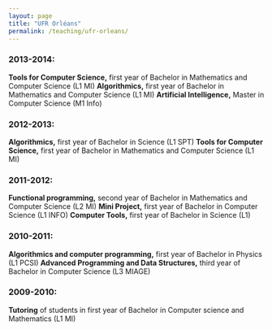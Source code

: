 ```yaml
---
layout: page
title: "UFR Orléans"
permalink: /teaching/ufr-orleans/
---
```


### 2013-2014:

**Tools for Computer Science,** first year of Bachelor in Mathematics and Computer Science (L1 MI) **Algorithmics,** first year of Bachelor in Mathematics and Computer Science (L1 MI) **Artificial Intelligence,** Master in Computer Science (M1 Info)

### 2012-2013:

**Algorithmics,** first year of Bachelor in Science (L1 SPT) **Tools for Computer Science,** first year of Bachelor in Mathematics and Computer Science (L1 MI)

### 2011-2012:

**Functional programming,** second year of Bachelor in Mathematics and Computer Science (L2 MI) **Mini Project,** first year of Bachelor in Computer Science (L1 INFO) **Computer Tools,** first year of Bachelor in Science (L1)

### 2010-2011:

**Algorithmics and computer programming,** first year of Bachelor in Physics (L1 PCSI) **Advanced Programming and Data Structures,** third year of Bachelor in Computer Science (L3 MIAGE)

### 2009-2010:

**Tutoring** of students in first year of Bachelor in Computer science and Mathematics (L1 MI)
